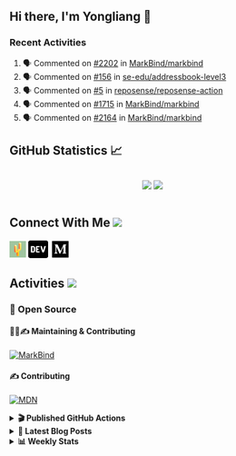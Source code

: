 ## Hi there, I'm Yongliang 👋

### Recent Activities

<!--START_SECTION:activity-->
1. 🗣 Commented on [#2202](https://github.com/MarkBind/markbind/issues/2202) in [MarkBind/markbind](https://github.com/MarkBind/markbind)
2. 🗣 Commented on [#156](https://github.com/se-edu/addressbook-level3/issues/156) in [se-edu/addressbook-level3](https://github.com/se-edu/addressbook-level3)
3. 🗣 Commented on [#5](https://github.com/reposense/reposense-action/issues/5) in [reposense/reposense-action](https://github.com/reposense/reposense-action)
4. 🗣 Commented on [#1715](https://github.com/MarkBind/markbind/issues/1715) in [MarkBind/markbind](https://github.com/MarkBind/markbind)
5. 🗣 Commented on [#2164](https://github.com/MarkBind/markbind/issues/2164) in [MarkBind/markbind](https://github.com/MarkBind/markbind)
<!--END_SECTION:activity-->

## GitHub Statistics :chart_with_upwards_trend:
<div align="center">
<div style="display: flex; align-items: center; justify-content: center;">

[![](https://github-readme-stats-tlylt.vercel.app/api?username=tlylt&show_icons=true&theme=tokyonight&hide_border=true&locale=en)](https://github.com/tlylt)
[![](https://github-readme-streak-stats.herokuapp.com/?user=tlylt&theme=tokyonight&hide_border=true)](https://github.com/tlylt)
</div>
</div>

## Connect With Me <img src="https://media.giphy.com/media/2wh5K5yE3ulp3xgYcG/giphy-downsized.gif" width="30">

<a href="https://www.yongliangliu.com/" target="_blank"><img align="center" src="static/site-icon.png" alt="yongliangliu.com" height="29" width="29" /></a>
<a href="https://dev.to/tlylt" target="_blank"><img align="center" src="static/dev-badge.svg" alt="dev.to/tlylt" height="35" width="35" /></a>
<a href="https://tlylt.medium.com" target="_blank"><img align="center" src="static/medium.png" alt="tlylt.medium.com" height="35" width="35" /></a>

## Activities <img src="https://media.giphy.com/media/WUlplcMpOCEmTGBtBW/giphy.gif" width="30">

### 🔭 Open Source

#### 👷‍♂️✍️ Maintaining & Contributing
[![MarkBind](https://github-readme-stats-tlylt.vercel.app/api/pin/?username=markbind&repo=markbind)](https://github.com/MarkBind/markbind)

#### ✍️ Contributing
[![MDN](https://github-readme-stats-tlylt.vercel.app/api/pin/?username=mdn&repo=content)](https://github.com/mdn/content)

<details>
<summary> <b>🎬 Published GitHub Actions </b> </summary>

[![install-graphviz](https://github-readme-stats-tlylt.vercel.app/api/pin/?username=tlylt&repo=install-graphviz)](https://github.com/tlylt/install-graphviz)

[![reposense-action](https://github-readme-stats-tlylt.vercel.app/api/pin/?username=tlylt&repo=reposense-action)](https://github.com/tlylt/reposense-action)

[![markbin-action](https://github-readme-stats-tlylt.vercel.app/api/pin/?username=markbind&repo=markbind-action)](https://github.com/MarkBind/markbind-action)

</details>

<details>
<summary> <b>📕 Latest Blog Posts</b> </summary>

<!-- BLOG-POST-LIST:START -->
- [Deploy a ChatGPT API Server in no time](https://www.yongliangliu.com/blog/chatgpt-nextjs-server/)
- [Creating a regex-based Markdown parser in TypeScript](https://www.yongliangliu.com/blog/rmark/)
- [Create VSCode Snippets for Markdown Blog Workflows](https://www.yongliangliu.com/blog/vscode-snippets/)
- [Brag Doc 2023](https://www.yongliangliu.com/blog/brag-doc-2023/)
- [My Journey into Open Source](https://www.yongliangliu.com/blog/my-journey-into-open-source/)
<!-- BLOG-POST-LIST:END -->

</details>

<details>
<summary> <b>📊 Weekly Stats</b> </summary>

<!--START_SECTION:waka-->
![Code Time](http://img.shields.io/badge/Code%20Time-892%20hrs%2040%20mins-blue)

**🐱 My GitHub Data** 

> 📦 607.8 kB Used in GitHub's Storage 
 > 
> 🏆 837 Contributions in the Year 2023
 > 
> 🚫 Not Opted to Hire
 > 
> 📜 168 Public Repositories 
 > 
> 🔑 31 Private Repositories 
 > 
**I'm an Early 🐤** 

```text
🌞 Morning                3761 commits        ███████░░░░░░░░░░░░░░░░░░   29.71 % 
🌆 Daytime                3332 commits        ███████░░░░░░░░░░░░░░░░░░   26.32 % 
🌃 Evening                4694 commits        █████████░░░░░░░░░░░░░░░░   37.07 % 
🌙 Night                  874 commits         ██░░░░░░░░░░░░░░░░░░░░░░░   06.90 % 
```
📅 **I'm Most Productive on Wednesday** 

```text
Monday                   1654 commits        ███░░░░░░░░░░░░░░░░░░░░░░   13.06 % 
Tuesday                  1935 commits        ████░░░░░░░░░░░░░░░░░░░░░   15.28 % 
Wednesday                2115 commits        ████░░░░░░░░░░░░░░░░░░░░░   16.70 % 
Thursday                 1630 commits        ███░░░░░░░░░░░░░░░░░░░░░░   12.87 % 
Friday                   1647 commits        ███░░░░░░░░░░░░░░░░░░░░░░   13.01 % 
Saturday                 1863 commits        ████░░░░░░░░░░░░░░░░░░░░░   14.71 % 
Sunday                   1817 commits        ████░░░░░░░░░░░░░░░░░░░░░   14.35 % 
```


📊 **This Week I Spent My Time On** 

```text
🕑︎ Time Zone: Asia/Singapore

💬 Programming Languages: 
Markdown                 8 hrs 9 mins        ███████████░░░░░░░░░░░░░░   42.78 % 
TypeScript               3 hrs 44 mins       █████░░░░░░░░░░░░░░░░░░░░   19.64 % 
C#                       3 hrs 19 mins       ████░░░░░░░░░░░░░░░░░░░░░   17.41 % 
YAML                     57 mins             █░░░░░░░░░░░░░░░░░░░░░░░░   05.05 % 
JSON                     54 mins             █░░░░░░░░░░░░░░░░░░░░░░░░   04.79 % 
```


 Last Updated on 28/03/2023 00:47:42 UTC
<!--END_SECTION:waka-->

</details>
